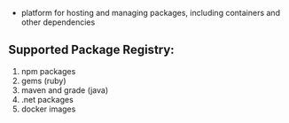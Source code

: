 
- platform for hosting and managing packages, including containers and other dependencies

## Supported Package Registry:
1. npm packages
2. gems (ruby)
3. maven and grade (java)
4. .net packages
5. docker images

 